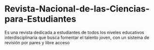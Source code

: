 # Revista-Nacional-de-las-Ciencias-para-Estudiantes
Es una revista dedicada a estudiantes de todos los niveles educativos interdisciplinaria que busca fomentar el talento joven, con un sistema de revisión por pares y libre acceso 
